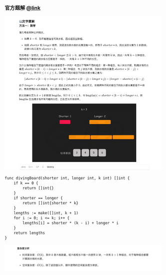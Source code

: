 ### 官方题解 [@link](https://leetcode-cn.com/problems/diving-board-lcci/solution/tiao-shui-ban-by-leetcode-solution/)

![1.png](./source/1.png)
```Golang
func divingBoard(shorter int, longer int, k int) []int {
    if k == 0 {
        return []int{}
    }
    if shorter == longer {
        return []int{shorter * k}
    }
    lengths := make([]int, k + 1)
    for i := 0; i <= k; i++ {
        lengths[i] = shorter * (k - i) + longer * i
    }
    return lengths
}
```
![2.png](./source/2.png)